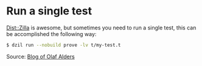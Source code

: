 # Run a single test

[Dist::Zilla](https://metacpan.org/pod/distribution/Dist-Zilla/lib/Dist/Zilla.pm) is awesome, but sometimes you need to run a single test,
this can be accomplished the following way:

```bash
$ dzil run --nobuild prove -lv t/my-test.t
```

Source: [Blog of Olaf Alders](http://blogs.perl.org/users/olaf_alders/2014/06/how-to-run-a-single-test-via-distzilla.html)
